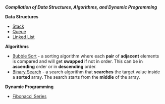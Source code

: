 
***Compilation of Data Structures, Algorithms, and Dynamic Programming***

**Data Structures**
- [Stack](https://github.com/Dixboi/Data-Stuctures-and-Algorithms/tree/main/Data%20Structures/Stack)
- [Queue](https://github.com/Dixboi/Data-Stuctures-and-Algorithms/tree/main/Data%20Structures/Queue)
- [Linked List](https://github.com/Dixboi/Data-Stuctures-and-Algorithms/tree/main/Data%20Structures/Linked%20List)


**Algorithms**
- [Bubble Sort](https://github.com/Dixboi/Data-Stuctures-and-Algorithms/tree/main/Algorithms/Bubble%20Sort) - a sorting algorithm where each **pair** of **adjacent** elements is compared and will get **swapped** if not in order. This can be in **ascending** order or in **descending** order.
- [Binary Search](https://github.com/Dixboi/Data-Stuctures-and-Algorithms/tree/main/Algorithms/Binary%20Search) - a search algorithm that **searches** the target value inside a **sorted** array. The search starts from the **middle** of the array.

**Dynamic Programming**
- [Fibonacci Series](https://github.com/Dixboi/Data-Stuctures-and-Algorithms/tree/main/Dynamic%20Programming/Fibonacci%20series)
